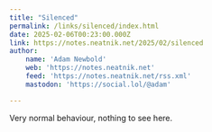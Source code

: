 ```yaml
---
title: "Silenced"
permalink: /links/silenced/index.html
date: 2025-02-06T00:23:00.000Z
link: https://notes.neatnik.net/2025/02/silenced
author:
    name: 'Adam Newbold'
    web: 'https://notes.neatnik.net'
    feed: 'https://notes.neatnik.net/rss.xml'
    mastodon: 'https://social.lol/@adam'

---
```


Very normal behaviour, nothing to see here.
